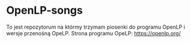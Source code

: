 # OpenLP-songs
To jest repozytorum na którmy trzymam piosenki do programu OpenLP i wersje przenośną OpeLP.
Strona programu OpeLP: https://openlp.org/
 
